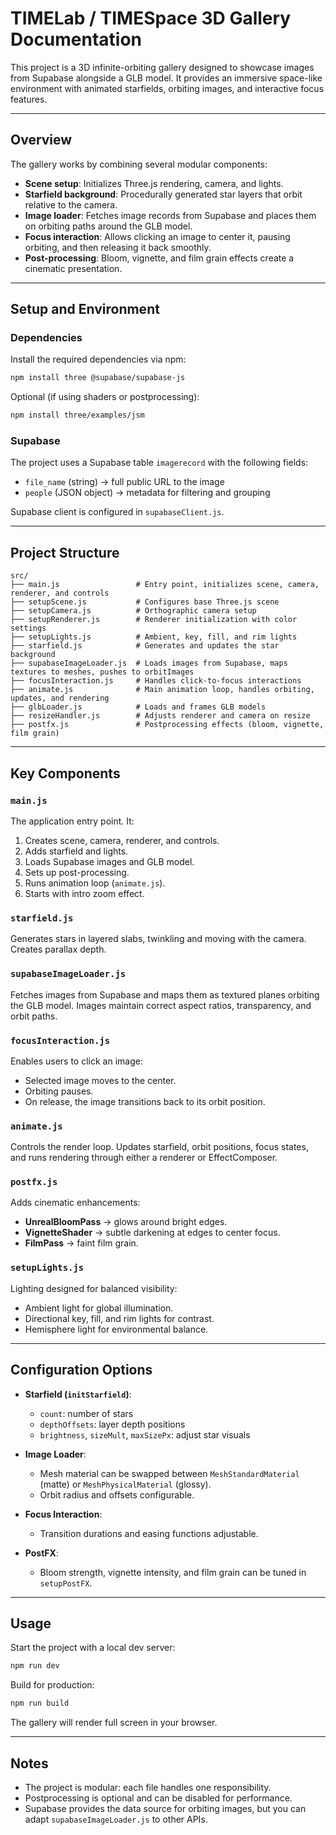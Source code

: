 # TIMELab / TIMESpace 3D Gallery Documentation

This project is a 3D infinite-orbiting gallery designed to showcase images from Supabase alongside a GLB model. It provides an immersive space-like environment with animated starfields, orbiting images, and interactive focus features.

---

## Overview

The gallery works by combining several modular components:
- **Scene setup**: Initializes Three.js rendering, camera, and lights.
- **Starfield background**: Procedurally generated star layers that orbit relative to the camera.
- **Image loader**: Fetches image records from Supabase and places them on orbiting paths around the GLB model.
- **Focus interaction**: Allows clicking an image to center it, pausing orbiting, and then releasing it back smoothly.
- **Post-processing**: Bloom, vignette, and film grain effects create a cinematic presentation.

---

## Setup and Environment

### Dependencies

Install the required dependencies via npm:

```bash
npm install three @supabase/supabase-js
```

Optional (if using shaders or postprocessing):

```bash
npm install three/examples/jsm
```

### Supabase

The project uses a Supabase table `imagerecord` with the following fields:
- `file_name` (string) → full public URL to the image
- `people` (JSON object) → metadata for filtering and grouping

Supabase client is configured in `supabaseClient.js`.

---

## Project Structure

```
src/
├── main.js                 # Entry point, initializes scene, camera, renderer, and controls
├── setupScene.js           # Configures base Three.js scene
├── setupCamera.js          # Orthographic camera setup
├── setupRenderer.js        # Renderer initialization with color settings
├── setupLights.js          # Ambient, key, fill, and rim lights
├── starfield.js            # Generates and updates the star background
├── supabaseImageLoader.js  # Loads images from Supabase, maps textures to meshes, pushes to orbitImages
├── focusInteraction.js     # Handles click-to-focus interactions
├── animate.js              # Main animation loop, handles orbiting, updates, and rendering
├── glbLoader.js            # Loads and frames GLB models
├── resizeHandler.js        # Adjusts renderer and camera on resize
├── postfx.js               # Postprocessing effects (bloom, vignette, film grain)
```

---

## Key Components

### `main.js`
The application entry point. It:
1. Creates scene, camera, renderer, and controls.
2. Adds starfield and lights.
3. Loads Supabase images and GLB model.
4. Sets up post-processing.
5. Runs animation loop (`animate.js`).
6. Starts with intro zoom effect.

### `starfield.js`
Generates stars in layered slabs, twinkling and moving with the camera. Creates parallax depth.

### `supabaseImageLoader.js`
Fetches images from Supabase and maps them as textured planes orbiting the GLB model. Images maintain correct aspect ratios, transparency, and orbit paths.

### `focusInteraction.js`
Enables users to click an image:
- Selected image moves to the center.
- Orbiting pauses.
- On release, the image transitions back to its orbit position.

### `animate.js`
Controls the render loop. Updates starfield, orbit positions, focus states, and runs rendering through either a renderer or EffectComposer.

### `postfx.js`
Adds cinematic enhancements:
- **UnrealBloomPass** → glows around bright edges.
- **VignetteShader** → subtle darkening at edges to center focus.
- **FilmPass** → faint film grain.

### `setupLights.js`
Lighting designed for balanced visibility:
- Ambient light for global illumination.
- Directional key, fill, and rim lights for contrast.
- Hemisphere light for environmental balance.

---

## Configuration Options

- **Starfield (`initStarfield`)**:
  - `count`: number of stars
  - `depthOffsets`: layer depth positions
  - `brightness`, `sizeMult`, `maxSizePx`: adjust star visuals

- **Image Loader**:
  - Mesh material can be swapped between `MeshStandardMaterial` (matte) or `MeshPhysicalMaterial` (glossy).
  - Orbit radius and offsets configurable.

- **Focus Interaction**:
  - Transition durations and easing functions adjustable.

- **PostFX**:
  - Bloom strength, vignette intensity, and film grain can be tuned in `setupPostFX`.

---

## Usage

Start the project with a local dev server:

```bash
npm run dev
```

Build for production:

```bash
npm run build
```

The gallery will render full screen in your browser.

---

## Notes
- The project is modular: each file handles one responsibility.
- Postprocessing is optional and can be disabled for performance.
- Supabase provides the data source for orbiting images, but you can adapt `supabaseImageLoader.js` to other APIs.

